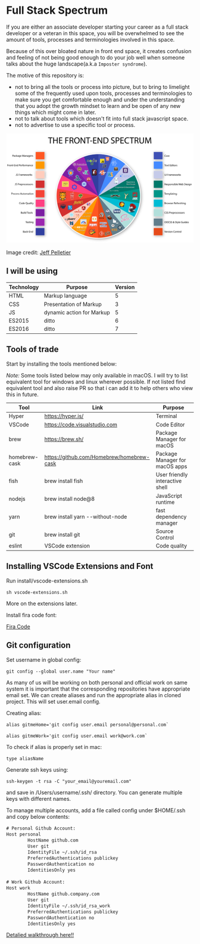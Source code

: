 # Full Stack Spectrum

If you are either an associate developer starting your career as a full stack developer or a veteran in this space, you will be overwhelmed to see the amount of tools, processes and terminologies involved in this space.

Because of this over bloated nature in front end space, it creates confusion and feeling of not being good enough to do your job well when someone talks about the huge landscape(a.k.a `Imposter syndrome`).

The motive of this repository is:

- not to bring all the tools or process into picture, but to bring to limelight some of the frequently used upon tools, processes and terminologies to make sure you get comfortable enough and under the understanding that you adopt the growth mindset to learn and be open of any new things which might come in later.
- not to talk about tools which doesn't fit into full stack javascript space.
- not to advertise to use a specific tool or process.

![full-stack-spectrum](images/full-stack-spectrum.png)

Image credit: [Jeff Pelletier](https://medium.com/@withinsight1/the-front-end-spectrum-c0f30998c9f0)

## I will be using

| Technology | Purpose | Version |
| ---------- | ------- | ------- |
| HTML | Markup language | 5 |
| CSS | Presentation of Markup | 3 |
| JS | dynamic action for Markup | 5 |
| ES2015 | ditto | 6 |
| ES2016 | ditto | 7 |

## Tools of trade

Start by installing the tools mentioned below:

*Note:* Some tools listed below may only available in macOS. I will try to list equivalent tool for windows and linux wherever possible. If not listed find equivalent tool and also raise PR so that i can add it to help others who view this in future.

| Tool | Link | Purpose
|-------|------|-------|
|Hyper|<https://hyper.is/>|Terminal|
|VSCode|<https://code.visualstudio.com>|Code Editor|
|brew|<https://brew.sh/>|Package Manager for macOS|
|homebrew-cask|<https://github.com/Homebrew/homebrew-cask>|Package Manager for macOS apps|
|fish|brew install fish|User friendly interactive shell|
|nodejs|brew install node@8|JavaScript runtime|
|yarn|brew install yarn --without-node|fast dependency manager|
|git|brew install git|Source Control|
|eslint | VSCode extension | Code quality |

## Installing VSCode Extensions and Font

Run install/vscode-extensions.sh

```shell
sh vscode-extensions.sh
```

More on the extensions later.

Install fira code font:

[Fira Code](https://github.com/tonsky/FiraCode)

## Git configuration

Set username in global config:

```shell
git config --global user.name "Your name"
```

As many of us will be working on both personal and official work on same system it is important that the corresponding repositories have appropriate email set. We can create aliases and run the appropriate alias in cloned project. This will set user.email config.

Creating alias:

```shell
alias gitmeHome='git config user.email personal@personal.com`
```

```shell
alias gitmeWork='git config user.email work@work.com`
```

To check if alias is properly set in mac:

```shell
type aliasName
```

Generate ssh keys using:

```shell
ssh-keygen -t rsa -C "your_email@youremail.com"
```

and save in /Users/username/.ssh/ directory. You can generate multiple keys with different names.

To manage multiple accounts, add a file called config under $HOME/.ssh and copy below contents:

```ssh-config
# Personal Github Account:
Host personal
        HostName github.com
        User git
        IdentityFile ~/.ssh/id_rsa
        PreferredAuthentications publickey
        PasswordAuthentication no
        IdentitiesOnly yes

# Work Github Account:
Host work
        HostName github.company.com
        User git
        IdentityFile ~/.ssh/id_rsa_work
        PreferredAuthentications publickey
        PasswordAuthentication no
        IdentitiesOnly yes
```

[Detalied walkthrough here!!](https://everythingsysadmin.com/2017/01/two-github-accounts.html)